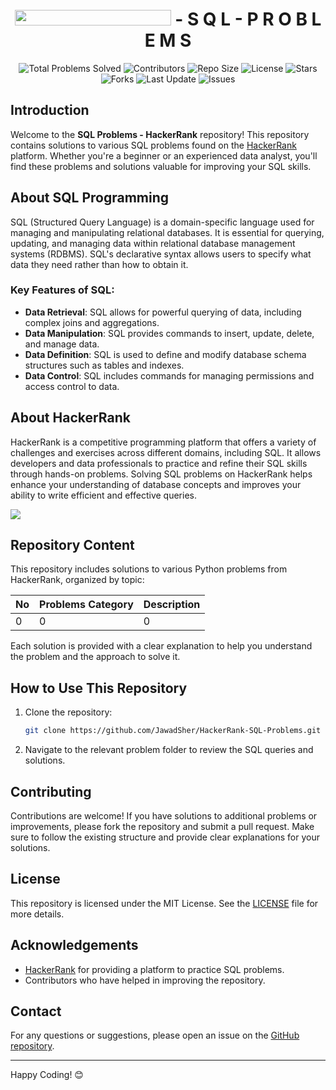 <h1 align='center'><img height='25px' width='250px' src='https://www.hackerrank.com/wp-content/uploads/2018/08/hackerrank_logo.png'> - S Q L - P R O B L E M S</h1>

<div align='center'>
  <img src="https://img.shields.io/badge/Total%20Problems%20Solved-74%20/%20115-blue?style=flat&logo=python&logoColor=green" alt="Total Problems Solved">
  <img src="https://img.shields.io/github/contributors/JawadSher/SQL-Problems-Solutions-HackerRank?style=flat&logo=github" alt="Contributors">
  <img src="https://img.shields.io/github/repo-size/JawadSher/SQL-Problems-Solutions-HackerRank?style=flat&logo=github" alt="Repo Size">
  <img src="https://img.shields.io/github/license/JawadSher/SQL-Problems-Solutions-HackerRank?style=flat&logo=opensource" alt="License">
  <img src="https://img.shields.io/github/stars/JawadSher/SQL-Problems-Solutions-HackerRank?style=flat&logo=github" alt="Stars">
  <img src="https://img.shields.io/github/forks/JawadSher/SQL-Problems-Solutions-HackerRank?style=flat&logo=github" alt="Forks">
  <img src="https://img.shields.io/badge/update-daily-blue?style=flat&logo=calendar" alt="Last Update">
  <img src="https://img.shields.io/github/issues/JawadSher/SQL-Problems-Solutions-HackerRank?style=flat&logo=github" alt="Issues">
</div>


## Introduction
Welcome to the **SQL Problems - HackerRank** repository! This repository contains solutions to various SQL problems found on the [HackerRank](https://www.hackerrank.com/) platform. Whether you're a beginner or an experienced data analyst, you'll find these problems and solutions valuable for improving your SQL skills.

## About SQL Programming
SQL (Structured Query Language) is a domain-specific language used for managing and manipulating relational databases. It is essential for querying, updating, and managing data within relational database management systems (RDBMS). SQL's declarative syntax allows users to specify what data they need rather than how to obtain it.

### Key Features of SQL:
- **Data Retrieval**: SQL allows for powerful querying of data, including complex joins and aggregations.
- **Data Manipulation**: SQL provides commands to insert, update, delete, and manage data.
- **Data Definition**: SQL is used to define and modify database schema structures such as tables and indexes.
- **Data Control**: SQL includes commands for managing permissions and access control to data.

## About HackerRank
HackerRank is a competitive programming platform that offers a variety of challenges and exercises across different domains, including SQL. It allows developers and data professionals to practice and refine their SQL skills through hands-on problems. Solving SQL problems on HackerRank helps enhance your understanding of database concepts and improves your ability to write efficient and effective queries.

<img src='https://media4.giphy.com/media/v1.Y2lkPTc5MGI3NjExZXg1N3UwcTZmcTZlajlrdjY1Ym12d2R3dDNscHN3aXpxazRmOXcwaSZlcD12MV9pbnRlcm5hbF9naWZfYnlfaWQmY3Q9Zw/vISmwpBJUNYzukTnVx/giphy.webp'>


## Repository Content
This repository includes solutions to various Python problems from HackerRank, organized by topic:

| No | Problems Category | Description |
|---|---|---|
| 0 | 0 | 0 |

Each solution is provided with a clear explanation to help you understand the problem and the approach to solve it.

## How to Use This Repository

1. Clone the repository:
   ```bash
   git clone https://github.com/JawadSher/HackerRank-SQL-Problems.git
   ```
2. Navigate to the relevant problem folder to review the SQL queries and solutions.

## Contributing
Contributions are welcome! If you have solutions to additional problems or improvements, please fork the repository and submit a pull request. Make sure to follow the existing structure and provide clear explanations for your solutions.

## License
This repository is licensed under the MIT License. See the [LICENSE](LICENSE) file for more details.

## Acknowledgements

- [HackerRank](https://www.hackerrank.com) for providing a platform to practice SQL problems.
- Contributors who have helped in improving the repository.

## Contact

For any questions or suggestions, please open an issue on the [GitHub repository](https://github.com/JawadSher/HackerRank-SQL-Problems/issues).

---

Happy Coding! 😊

